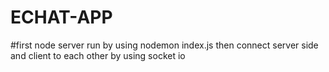 # ECHAT-APP
#first node server run by using nodemon index.js then connect server side and client to each other by using socket io
